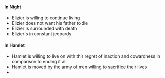 #### In Night
- Elizier is willing to continue living
- Elizier does not want his father to die
- Elizier is surrounded with death
- Elizier's in constant jeopardy
#### In Hamlet
- Hamlet is willing to live on with this regret of inaction and cowardness in comparison to ending it all
- Hamlet is moved by the army of men willing to sacrifice their lives
- 